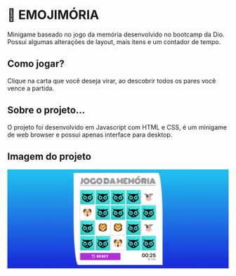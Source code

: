 # 🦉 EMOJIMÓRIA

Minigame baseado no jogo da memória desenvolvido no bootcamp da Dio. Possui algumas alterações de layout, mais itens e um contador de tempo.

## Como jogar?

Clique na carta que você deseja virar, ao descobrir todos os pares você vence a partida.

## Sobre o projeto...

O projeto foi desenvolvido em Javascript com HTML e CSS, é um minigame de web browser e possui apenas interface para desktop.

## Imagem do projeto

![Alt text](./src/images/screencapture-127-0-0-1-5500-jogo-da-memoria-2023-11-19-10_54_12.png)